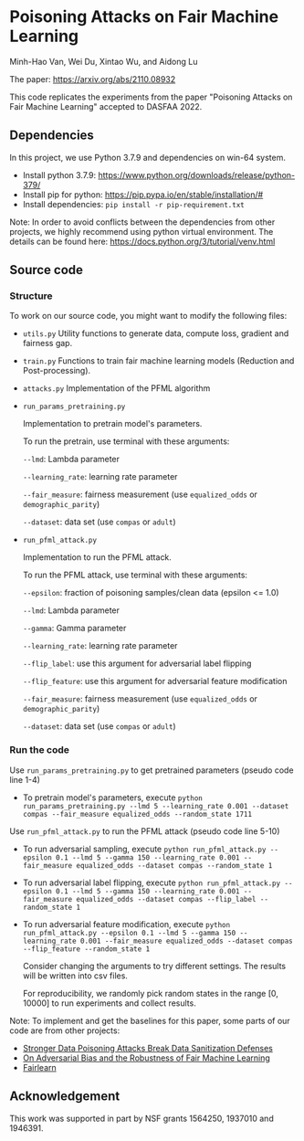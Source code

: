 # Poisoning Attacks on Fair Machine Learning
Minh-Hao Van, Wei Du, Xintao Wu, and Aidong Lu

The paper: https://arxiv.org/abs/2110.08932

This code replicates the experiments from the paper "Poisoning Attacks on Fair Machine Learning" accepted to DASFAA 2022.


## Dependencies
In this project, we use Python 3.7.9 and dependencies on win-64 system.
 - Install python 3.7.9: https://www.python.org/downloads/release/python-379/
 - Install pip for python: https://pip.pypa.io/en/stable/installation/#
 - Install dependencies: `pip install -r pip-requirement.txt`

Note: In order to avoid conflicts between the dependencies from other projects, we highly recommend using python virtual environment. The details can be found here: https://docs.python.org/3/tutorial/venv.html

## Source code
### Structure
To work on our source code, you might want to modify the following files:
 - `utils.py`
   Utility functions to generate data, compute loss, gradient and fairness gap.
 - `train.py`
   Functions to train fair machine learning models (Reduction and Post-processing).
 - `attacks.py`
   Implementation of the PFML algorithm
 - `run_params_pretraining.py`

   Implementation to pretrain model's parameters. 

   To run the pretrain, use terminal with these arguments:

   `--lmd`: Lambda parameter

   `--learning_rate`: learning rate parameter

   `--fair_measure`: fairness measurement (use `equalized_odds` or `demographic_parity`)

   `--dataset`: data set (use `compas` or `adult`)

 - `run_pfml_attack.py`

   Implementation to run the PFML attack. 

   To run the PFML attack, use terminal with these arguments:

   `--epsilon`: fraction of poisoning samples/clean data (epsilon <= 1.0)

   `--lmd`: Lambda parameter

   `--gamma`: Gamma parameter

   `--learning_rate`: learning rate parameter

   `--flip_label`: use this argument for adversarial label flipping

   `--flip_feature`: use this argument for adversarial feature modification

   `--fair_measure`: fairness measurement (use `equalized_odds` or `demographic_parity`)

   `--dataset`: data set (use `compas` or `adult`)

### Run the code
Use `run_params_pretraining.py` to get pretrained parameters (pseudo code line 1-4)
 - To pretrain model's parameters, execute `python run_params_pretraining.py --lmd 5 --learning_rate 0.001 --dataset compas --fair_measure equalized_odds --random_state 1711`

Use `run_pfml_attack.py` to run the PFML attack (pseudo code line 5-10)
 - To run adversarial sampling, execute `python run_pfml_attack.py --epsilon 0.1 --lmd 5 --gamma 150 --learning_rate 0.001 --fair_measure equalized_odds --dataset compas --random_state 1`
 - To run adversarial label flipping, execute `python run_pfml_attack.py --epsilon 0.1 --lmd 5 --gamma 150 --learning_rate 0.001 --fair_measure equalized_odds --dataset compas --flip_label --random_state 1`
 - To run adversarial feature modification, execute `python run_pfml_attack.py --epsilon 0.1 --lmd 5 --gamma 150 --learning_rate 0.001 --fair_measure equalized_odds --dataset compas --flip_feature --random_state 1`
  
   Consider changing the arguments to try different settings. The results will be written into csv files.

   For reproducibility, we randomly pick random states in the range [0, 10000] to run experiments and collect results.

Note: To implement and get the baselines for this paper, some parts of our code are from other projects:
 - [Stronger Data Poisoning Attacks Break Data Sanitization Defenses](https://github.com/kohpangwei/data-poisoning-journal-release)
 - [On Adversarial Bias and the Robustness of Fair Machine Learning](https://github.com/privacytrustlab/adversarial_bias)
 - [Fairlearn](https://github.com/fairlearn/fairlearn)

## Acknowledgement
This work was supported in part by NSF grants 1564250, 1937010 and 1946391.
